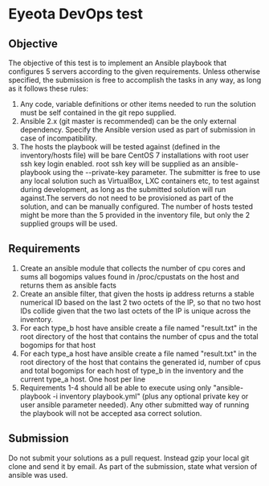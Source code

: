 # Eyeota DevOps test #

## Objective ##

The objective of this test is to implement an Ansible playbook that configures 5 servers according to the given requirements. Unless otherwise specified, the submission is free to accomplish the tasks in any way, as long as it follows these rules:

1. Any code, variable definitions or other items needed to run the solution must be self contained in the git repo supplied.
2. Ansible 2.x (git master is recommended) can be the only external dependency. Specify the Ansible version used as part of submission in case of incompatibility.
3. The hosts the playbook will be tested against (defined in the inventory/hosts file) will be bare CentOS 7 installations with root user ssh key login enabled. root ssh key will be supplied as an ansible-playbook using the --private-key parameter. The submitter is free to use any local solution such as VirtualBox, LXC containers etc, to test against during development, as long as the submitted solution will run against.The servers do not need to be provisioned as part of the solution, and can be manually configured. The number of hosts tested might be more than the 5 provided in the inventory file, but only the 2 supplied groups will be used.

## Requirements ##
1. Create an ansible module that collects the number of cpu cores and sums all bogomips values found in /proc/cpustats on the host and returns them as ansible facts
2. Create an ansible filter, that given the hosts ip address returns a stable numerical ID based on the last 2 two octets of the IP, so that no two host IDs collide given that the two last octets of the IP is unique across the inventory.
3. For each type_b host have ansible create a file named "result.txt" in the root directory of the host that contains the number of cpus and the total bogomips for that host 
4. For each type_a host have ansible create a file named "result.txt" in the root directory of the host that contains the generated id, number of cpus and total bogomips for each host of type_b in the inventory and the current type_a host. One host per line
5. Requirements 1-4 should all be able to execute using only "ansible-playbook -i inventory playbook.yml" (plus any optional private key or user ansible parameter needed). Any other submitted way of running the playbook will not be accepted asa correct solution.

## Submission ##

Do not submit your solutions as a pull request. Instead gzip your local git clone and send it by email.
As part of the submission, state what version of ansible was used.
